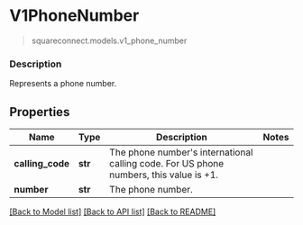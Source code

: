 # V1PhoneNumber
> squareconnect.models.v1_phone_number

### Description

Represents a phone number.

## Properties
Name | Type | Description | Notes
------------ | ------------- | ------------- | -------------
**calling_code** | **str** | The phone number&#39;s international calling code. For US phone numbers, this value is +1. | 
**number** | **str** | The phone number. | 

[[Back to Model list]](../README.md#documentation-for-models) [[Back to API list]](../README.md#documentation-for-api-endpoints) [[Back to README]](../README.md)


